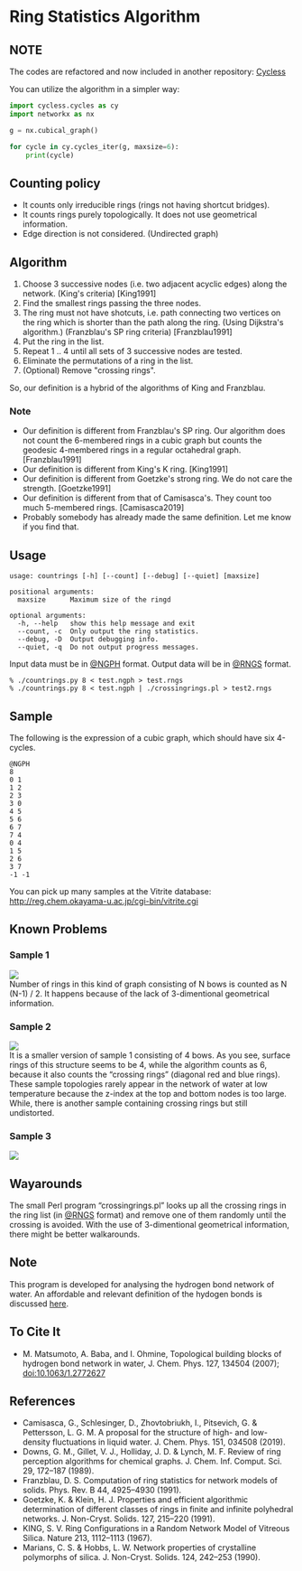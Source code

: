 # Ring Statistics Algorithm

## NOTE

The codes are refactored and now included in another repository: [Cycless](https://github.com/vitroid/cycless)

You can utilize the algorithm in a simpler way:
```python
import cycless.cycles as cy
import networkx as nx

g = nx.cubical_graph()

for cycle in cy.cycles_iter(g, maxsize=6):
    print(cycle)
```

## Counting policy

* It counts only irreducible rings (rings not having shortcut bridges).
* It counts rings purely topologically. It does not use geometrical information.
* Edge direction is not considered. (Undirected graph)

## Algorithm

1. Choose 3 successive nodes (i.e. two adjacent acyclic edges) along the network. (King's criteria) [King1991]
1. Find the smallest rings passing the three nodes.
1. The ring must not have shotcuts, i.e. path connecting two vertices on the ring which is shorter than the path along the ring. (Using Dijkstra's algorithm.) (Franzblau's SP ring criteria) [Franzblau1991]
1. Put the ring in the list.
1. Repeat 1 .. 4 until all sets of 3 successive nodes are tested.
1. Eliminate the permutations of a ring in the list.
1. (Optional) Remove "crossing rings".

So, our definition is a hybrid of the algorithms of King and Franzblau.

### Note

* Our definition is different from Franzblau's SP ring. Our algorithm does not count the 6-membered rings in a cubic graph but counts the geodesic 4-membered rings in a regular octahedral graph. [Franzblau1991]
* Our definition is different from King's K ring. [King1991]
* Our definition is different from Goetzke's strong ring. We do not care the strength. [Goetzke1991]
* Our definition is different from that of Camisasca's. They count too much 5-membered rings. [Camisasca2019]
* Probably somebody has already made the same definition. Let me know if you find that.

## Usage

    usage: countrings [-h] [--count] [--debug] [--quiet] [maxsize]
    
    positional arguments:
      maxsize      Maximum size of the ringd
    
    optional arguments:
      -h, --help   show this help message and exit
      --count, -c  Only output the ring statistics.
      --debug, -D  Output debugging info.
      --quiet, -q  Do not output progress messages.


Input data must be in <a href="http://theochem.chem.okayama-u.ac.jp/wiki/wiki.cgi/matto?page=%40NGPH">@NGPH</a> format. Output data will be in <a href="http://theochem.chem.okayama-u.ac.jp/wiki/wiki.cgi/matto?page=%40RNGS">@RNGS</a> format.

    % ./countrings.py 8 < test.ngph > test.rngs
    % ./countrings.py 8 < test.ngph | ./crossingrings.pl > test2.rngs

## Sample

The following is the expression of a cubic graph, which should have six 4-cycles.

    @NGPH
    8
    0 1
    1 2
    2 3
    3 0
    4 5
    5 6
    6 7
    7 4
    0 4
    1 5
    2 6
    3 7
    -1 -1

You can pick up many samples at the Vitrite database:
    http://reg.chem.okayama-u.ac.jp/cgi-bin/vitrite.cgi

## Known Problems

### Sample 1

<img src="imgs/sample1.png" /><br />
Number of rings in this kind of graph consisting of N bows is counted as N (N-1) / 2. It happens because of the lack of 3-dimentional geometrical information.

### Sample 2

<img src="imgs/sample2.png" /><br />
 It is a smaller version of sample 1 consisting of 4 bows. As you see, surface rings of this structure seems to be 4, while the algorithm counts as 6, because it also counts the “crossing rings” (diagonal red and blue rings). These sample topologies rarely appear in the network of water at low temperature because the z-index at the top and bottom nodes is too large. 
While, there is another sample containing crossing rings but still undistorted.

### Sample 3

<img src="imgs/sample3.png" />

## Wayarounds

The small Perl program “crossingrings.pl” looks up all the crossing rings in the ring list (in <a href="http://theochem.chem.okayama-u.ac.jp/wiki/wiki.cgi/matto?page=%40RNGS">@RNGS</a> format) and remove one of them randomly until the crossing is avoided. With the use of 3-dimentional geometrical information, there might be better walkarounds.

## Note

This program is developed for analysing the hydrogen bond network of water.
An affordable and relevant definition of the hydogen bonds is discussed <a href="http://theochem.chem.okayama-u.ac.jp/wiki/wiki.cgi/matto?page=Relevance+of+Hydrogen+Bond+Definition">here</a>.

## To Cite It

* M. Matsumoto, A. Baba, and I. Ohmine, Topological building blocks of hydrogen bond network in water, J. Chem. Phys. 127, 134504 (2007); [doi:10.1063/1.2772627](http://dx.doi.org/doi:10.1063/1.2772627)

## References

* Camisasca, G., Schlesinger, D., Zhovtobriukh, I., Pitsevich, G. & Pettersson, L. G. M. A proposal for the structure of high- and low-density fluctuations in liquid water. J. Chem. Phys. 151, 034508 (2019).
* Downs, G. M., Gillet, V. J., Holliday, J. D. & Lynch, M. F. Review of ring perception algorithms for chemical graphs. J. Chem. Inf. Comput. Sci. 29, 172–187 (1989).
* Franzblau, D. S. Computation of ring statistics for network models of solids. Phys. Rev. B 44, 4925–4930 (1991).
* Goetzke, K. & Klein, H. J. Properties and efficient algorithmic determination of different classes of rings in finite and infinite polyhedral networks. J. Non-Cryst. Solids. 127, 215–220 (1991).
* KING, S. V. Ring Configurations in a Random Network Model of Vitreous Silica. Nature 213, 1112–1113 (1967).
* Marians, C. S. & Hobbs, L. W. Network properties of crystalline polymorphs of silica. J. Non-Cryst. Solids. 124, 242–253 (1990).
